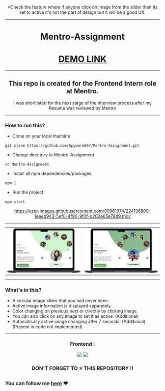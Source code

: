 <p align="center"=> 
*Check the feature where if anyone click on image from the slider then its set to active it's not the part of design but it will be a good UX.
</p>

----

<div align = "center">
  
# Mentro-Assignment
  
# [DEMO LINK](https://circular-image-slider-mentro-assign.netlify.app/)
  
---

## This repo is created for the Frontend Intern role at Mentro.

<p>I was shortlisted for the next stage of the interview process after my Resume was reviewed by Mentro</p>

---

<div align="left">

### How to run this?

- Clone on your local machine

```terminal
git clone https://github.com/Spyware007/Mentro-Assignment.git
```

- Change directory to Mentro-Assignment

```terminal
cd Mentro-Assignment
```

- Install all npm dependencies/packages

```terminal
npm i
```

- Run the project

```
npm start
```

</div>

https://user-images.githubusercontent.com/89961974/224196809-1eeed943-5ef0-4f90-9f0f-b202e65e78d9.mov

---

<table>
  <tr>
    <td><img width="500px" src = "./readme_assets/mentro1.png"></td>
    <td><img width="500px" src = "./readme_assets/mentro2.png"></td>
  </tr>
</table>

---

<div align="left">

### What's in this?

- A circular image slider that you had never seen.
- Active image information is displayed separately.
- Color changing on previous,next or directly by clicking image.
- You can also click on any image to set it as active. (Additional)
- Automatically active image changing after 7 seconds. (Additional) (Present in code not implemented)

</div>

---

### Frontend :

<img src="https://img.shields.io/badge/React-20232A?style=for-the-badge&logo=react&logoColor=61DAFB"> <img src="https://img.shields.io/badge/CSS3-1572B6?style=for-the-badge&logo=css3&logoColor=white">

</div>

<h3 align="center"> DON'T FORGET TO ⭐ THIS REPOSITORY !!
</h3>

### You can follow me [here](https://github.com/Spyware007) ❤

